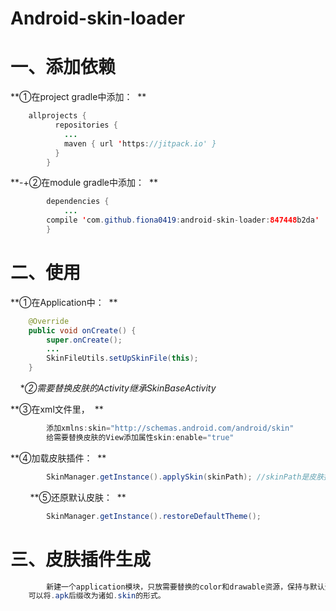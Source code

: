 # Android-skin-loader

一、添加依赖
===

**①在project gradle中添加：  **

~~~java
    allprojects {
          repositories {
            ...
            maven { url 'https://jitpack.io' }
          }
        }
~~~
	
	
**-+②在module gradle中添加：  **
~~~java
        dependencies {
            ...
	    compile 'com.github.fiona0419:android-skin-loader:847448b2da'
        }
~~~

二、使用
===

**①在Application中：  **
~~~java
    @Override
    public void onCreate() {
        super.onCreate();
        ...
        SkinFileUtils.setUpSkinFile(this);
    }
~~~
    
**②需要替换皮肤的Activity继承SkinBaseActivity*

**③在xml文件里，  **
~~~java
        添加xmlns:skin="http://schemas.android.com/android/skin"
        给需要替换皮肤的View添加属性skin:enable="true"
~~~

**④加载皮肤插件：  **
~~~java
        SkinManager.getInstance().applySkin(skinPath); //skinPath是皮肤插件的文件路径
~~~
        
**⑤还原默认皮肤：  **
~~~java
        SkinManager.getInstance().restoreDefaultTheme();
~~~
	
三、皮肤插件生成
===
~~~java
        新建一个application模块，只放需要替换的color和drawable资源，保持与默认资源一致的资源名称，编译生成的apk文件就是皮肤插件，
	可以将.apk后缀改为诸如.skin的形式。
~~~
